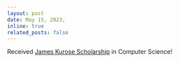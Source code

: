 ```yaml
---
layout: post
date: May 15, 2023,
inline: true
related_posts: false
---
```


Received <a href='https://www.cics.umass.edu/news/scholarship-established-honor-jim-kurose'>James Kurose Scholarship</a> in Computer Science!
